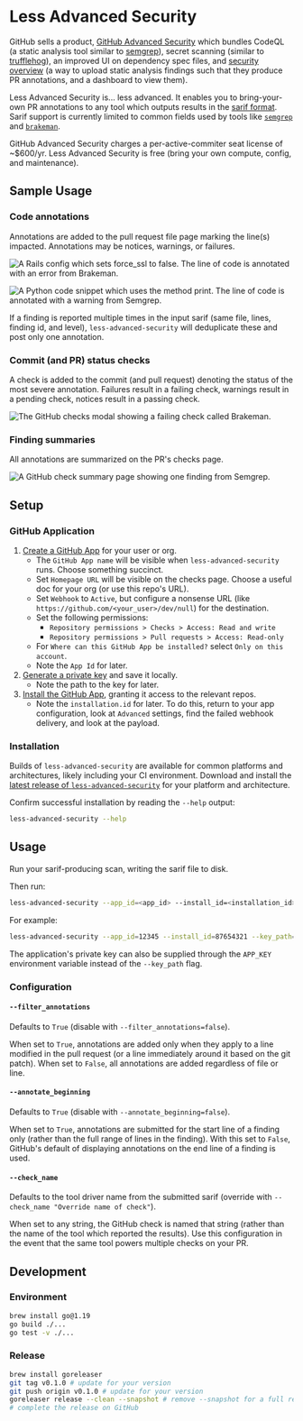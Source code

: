 # Less Advanced Security

GitHub sells a product, [GitHub Advanced Security](https://docs.github.com/en/get-started/learning-about-github/about-github-advanced-security) which bundles CodeQL (a static analysis tool similar to [semgrep](https://semgrep.dev)), secret scanning (similar to [trufflehog](https://github.com/trufflesecurity/trufflehog)), an improved UI on dependency spec files, and [security overview](https://docs.github.com/en/code-security/security-overview/about-the-security-overview) (a way to upload static analysis findings such that they produce PR annotations, and a dashboard to view them).

Less Advanced Security is... less advanced. It enables you to bring-your-own PR annotations to any tool which outputs results in the [sarif format](https://github.com/microsoft/sarif-tutorials). Sarif support is currently limited to common fields used by tools like [`semgrep`](https://semgrep.dev) and [`brakeman`](https://brakemanscanner.org).

GitHub Advanced Security charges a per-active-commiter seat license of ~$600/yr. Less Advanced Security is free (bring your own compute, config, and maintenance).

## Sample Usage

### Code annotations

Annotations are added to the pull request file page marking the line(s) impacted. Annotations may be notices, warnings, or failures.

![A Rails config which sets force_ssl to false. The line of code is annotated with an error from Brakeman.](docs/img/brakeman/annotation-brake0109.png)

![A Python code snippet which uses the method `print`. The line of code is annotated with a warning from Semgrep.](docs/img/semgrep/annotation-no_print.png)

If a finding is reported multiple times in the input sarif (same file, lines, finding id, and level), `less-advanced-security` will deduplicate these and post only one annotation.

### Commit (and PR) status checks

A check is added to the commit (and pull request) denoting the status of the most severe annotation. Failures result in a failing check, warnings result in a pending check, notices result in a passing check.

![The GitHub checks modal showing a failing check called `Brakeman`.](docs/img/brakeman/status-fail.png)

### Finding summaries

All annotations are summarized on the PR's checks page.

![A GitHub check summary page showing one finding from Semgrep.](docs/img/semgrep/check-summary.png)
## Setup

### GitHub Application

1. [Create a GitHub App](https://docs.github.com/en/developers/apps/building-github-apps/creating-a-github-app) for your user or org.
    * The `GitHub App name` will be visible when `less-advanced-security` runs. Choose something succinct.
    * Set `Homepage URL` will be visible on the checks page. Choose a useful doc for your org (or use this repo's URL).
    * Set `Webhook` to `Active`, but configure a nonsense URL (like `https://github.com/<your_user>/dev/null`) for the destination.
    * Set the following permissions:
        * `Repository permissions > Checks > Access: Read and write`
        * `Repository permissions > Pull requests > Access: Read-only`
    * For `Where can this GitHub App be installed?` select `Only on this account`.
    * Note the `App Id` for later.
1. [Generate a private key](https://docs.github.com/en/developers/apps/building-github-apps/authenticating-with-github-apps) and save it locally.
    * Note the path to the key for later.
1. [Install the GitHub App](https://docs.github.com/en/developers/apps/managing-github-apps/installing-github-apps), granting it access to the relevant repos.
    * Note the `installation.id` for later. To do this, return to your app configuration, look at `Advanced` settings, find the failed webhook delivery, and look at the payload.

### Installation

Builds of `less-advanced-security` are available for common platforms and architectures, likely including your CI environment.
Download and install the [latest release of `less-advanced-security`](https://github.com/eliblock/less-advanced-security/releases/latest) for your platform and architecture.

Confirm successful installation by reading the `--help` output:

```sh
less-advanced-security --help
```


## Usage

Run your sarif-producing scan, writing the sarif file to disk.

Then run:
```sh
less-advanced-security --app_id=<app_id> --install_id=<installation_id> --key_path=<path_to_key> --sha=<sha_of_target_commit> --repo=<repo_owner>/<repo_name> --pr=<pr_number> --sarif_path=<path_to_sarif_file>
```

For example:

```sh
less-advanced-security --app_id=12345 --install_id=87654321 --key_path=tmp/application_private_key.pem --sha=ee5dabb638b6b874c42bc3c915cf94d4b6b346b6 --repo=eliblock/less-advanced-security --pr=57 --sarif_path=/tmp/scan-results/sarif.json
```

The application's private key can also be supplied through the `APP_KEY` environment variable instead of
the `--key_path` flag.

### Configuration

#### `--filter_annotations`
Defaults to `True` (disable with `--filter_annotations=false`).

When set to `True`, annotations are added only when they apply to a line modified in the pull request (or a line immediately around it based on the git patch). When set to `False`, all annotations are added regardless of file or line.

#### `--annotate_beginning`
Defaults to `True` (disable with `--annotate_beginning=false`).

When set to `True`, annotations are submitted for the start line of a finding only (rather than the full range of lines in the finding). With this set to `False`, GitHub's default of displaying annotations on the end line of a finding is used.

#### `--check_name`
Defaults to the tool driver name from the submitted sarif (override with `--check_name "Override name of check"`).

When set to any string, the GitHub check is named that string (rather than the name of the tool which reported the results). Use this configuration in the event that the same tool powers multiple checks on your PR.

## Development

### Environment

```sh
brew install go@1.19
go build ./...
go test -v ./...
```

### Release

```sh
brew install goreleaser
git tag v0.1.0 # update for your version
git push origin v0.1.0 # update for your version
goreleaser release --clean --snapshot # remove --snapshot for a full release
# complete the release on GitHub
```
